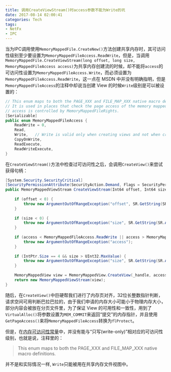```yaml
---
title: 调用CreateViewStream()时access参数不能为Write的坑
date: 2017-08-14 02:00:41
categories: Tech
tags:
- NetFx
- IPC
---
```


当为IPC调用使用`MemoryMappedFile.CreateNew()`方法创建共享内存时，其可访问性级别至少要设置为`MemoryMappedFileAccess.ReadWrite`，但是，当调用`MemoryMappedFile.CreateViewStream(long offset, long size, MemoryMappedFileAccess access)`为共享内存创建流的时候，却不能将`access`的可访问性设置为`MemoryMappedFileAccess.Write`，而必须设置为`MemoryMappedFileAccess.ReadWrite`，这一点在 MSDN 中并没有明确指明，但是`MemoryMappedFileAccess`的注释中却说当创建 View 的时候`Write`级别是可以被设置的：
<!--more-->
```csharp
// This enum maps to both the PAGE_XXX and FILE_MAP_XXX native macro definitions.
// It is used in places that check the page access of the memory mapped file. ACL
// access is controlled by MemoryMappedFileRights.
[Serializable]
public enum MemoryMappedFileAccess {
    ReadWrite = 0,
    Read,
    Write,   // Write is valid only when creating views and not when creating MemoryMappedFiles   
    CopyOnWrite,
    ReadExecute,
    ReadWriteExecute,
}
```
在`CreateViewStream()`方法中检查过可访问性之后，会调用`CreateView()`来尝试获得句柄：
```csharp
[System.Security.SecurityCritical]
[SecurityPermissionAttribute(SecurityAction.Demand, Flags = SecurityPermissionFlag.UnmanagedCode)]
public MemoryMappedViewStream CreateViewStream(Int64 offset, Int64 size, MemoryMappedFileAccess access) {
 
    if (offset < 0) {
        throw new ArgumentOutOfRangeException("offset", SR.GetString(SR.ArgumentOutOfRange_NeedNonNegNum));
    }
 
    if (size < 0) {
        throw new ArgumentOutOfRangeException("size", SR.GetString(SR.ArgumentOutOfRange_PositiveOrDefaultSizeRequired));
    }
 
    if (access < MemoryMappedFileAccess.ReadWrite || access > MemoryMappedFileAccess.ReadWriteExecute) {
        throw new ArgumentOutOfRangeException("access");
    }
 
    if (IntPtr.Size == 4 && size > UInt32.MaxValue) {
        throw new ArgumentOutOfRangeException("size", SR.GetString(SR.ArgumentOutOfRange_CapacityLargerThanLogicalAddressSpaceNotAllowed));
    }
 
    MemoryMappedView view = MemoryMappedView.CreateView(_handle, access, offset, size);
    return new MemoryMappedViewStream(view);
}
```
随后，在`CreateView()`中巨硬帮我们进行了内存页对齐，32位长整数指针判断，请求空间可用判断巴拉巴拉的，由于我们申请的内存大小可能小于物理内存大小，部分内容会被放在分页文件里，为了保证 View 的可用性和一致性，用到了`VirtualAlloc()`将参数设置为`MEM_COMMIT`来返回“提交”的内存指针，并且使用`GetPageAccess()`来将`MemoryMappedFileAccess`转换为`flProtect`。

但是，在[内存可访问性常量](https://msdn.microsoft.com/en-us/library/windows/desktop/aa366786(v=vs.85).aspx)中，并没有能与“只写(write-only)”相对应的可访问性级别，也就是说，注释里的：
>This enum maps to both the PAGE_XXX and FILE_MAP_XXX native macro definitions.

并不是和实际情况一样, `Write`只能被用在共享内存文件视图中。